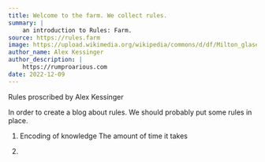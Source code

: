 ```yaml
---
title: Welcome to the farm. We collect rules.
summary: |
    an introduction to Rules: Farm.
source: https://rules.farm
image: https://upload.wikimedia.org/wikipedia/commons/d/df/Milton_glaser_at_studio.jpg
author_name: Alex Kessinger
author_description: |
    https://rumproarious.com
date: 2022-12-09
---
```


Rules proscribed by Alex Kessinger

In order to create a blog about rules. We should probably put
some rules in place.

1. Encoding of knowledge
    The amount of time it takes 

1. 
